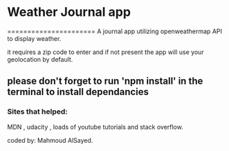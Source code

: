 # Weather Journal app
======================
A journal app utilizing openweathermap API to display weather.

it requires a zip code to enter and if not present the app will use your geolocation by default.

## please don't forget to run 'npm install' in the terminal to install dependancies 

### Sites that helped: 

MDN , udacity , loads of youtube tutorials and stack overflow.

coded by: Mahmoud AlSayed.

